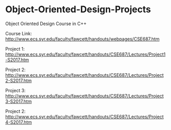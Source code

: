 # Object-Oriented-Design-Projects
Object Oriented Design Course in C++

Course Link: 
            http://www.ecs.syr.edu/faculty/fawcett/handouts/webpages/CSE687.htm

Project 1: 
            http://www.ecs.syr.edu/faculty/fawcett/handouts/CSE687/Lectures/Project1-S2017.htm       
           
Project 2: 
            http://www.ecs.syr.edu/faculty/fawcett/handouts/CSE687/Lectures/Project2-S2017.htm

Project 3: 
            http://www.ecs.syr.edu/faculty/fawcett/handouts/CSE687/Lectures/Project3-S2017.htm
         
Project 2: 
            http://www.ecs.syr.edu/faculty/fawcett/handouts/CSE687/Lectures/Project4-S2017.htm
